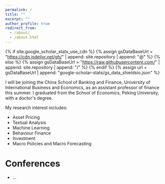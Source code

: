 ```yaml
---
permalink: /
title: ""
excerpt: ""
author_profile: true
redirect_from: 
  - /about/
  - /about.html
---
```



{% if site.google_scholar_stats_use_cdn %}
{% assign gsDataBaseUrl = "https://cdn.jsdelivr.net/gh/" | append: site.repository | append: "@" %}
{% else %}
{% assign gsDataBaseUrl = "https://raw.githubusercontent.com/" | append: site.repository | append: "/" %}
{% endif %}
{% assign url = gsDataBaseUrl | append: "google-scholar-stats/gs_data_shieldsio.json" %}

<span class='anchor' id='about-me'></span>

I will be joining the China School of Banking and Finance, University of International Business and Economics, as an assistant professor of finance this summer. I graduated from the School of Economics, Peking University, with a doctor's degree.

My research interest includes: 
- Asset Pricing
- Textual Analysis
- Machine Learning
- Behaviour Finance
- Investment
- Macro Policies and Macro Forecasting





<span class='anchor' id='-conferences'></span>


# Conferences
- ...
